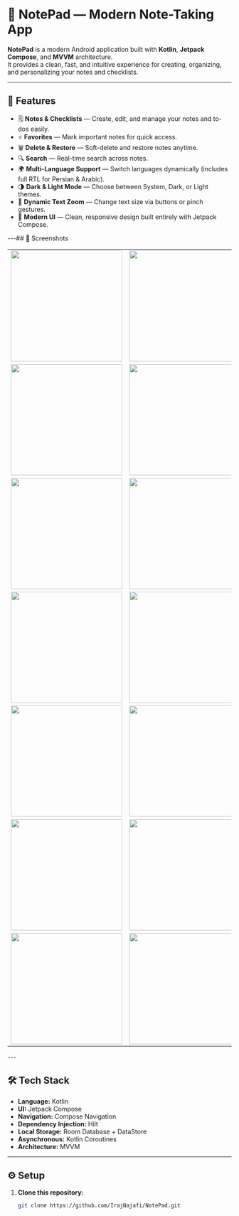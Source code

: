 # 📝 NotePad — Modern Note-Taking App

**NotePad** is a modern Android application built with **Kotlin**, **Jetpack Compose**, and **MVVM** architecture.  
It provides a clean, fast, and intuitive experience for creating, organizing, and personalizing your notes and checklists.

---

## 🚀 Features

- 🗒️ **Notes & Checklists** — Create, edit, and manage your notes and to-dos easily.
- ⭐ **Favorites** — Mark important notes for quick access.
- 🗑️ **Delete & Restore** — Soft-delete and restore notes anytime.
- 🔍 **Search** — Real-time search across notes.
- 🌍 **Multi-Language Support** — Switch languages dynamically (includes full RTL for Persian & Arabic).
- 🌗 **Dark & Light Mode** — Choose between System, Dark, or Light themes.
- 🔎 **Dynamic Text Zoom** — Change text size via buttons or pinch gestures.
- 🎨 **Modern UI** — Clean, responsive design built entirely with Jetpack Compose.

---## 📸 Screenshots

<table>
  <tr>
    <td><img src="https://github.com/IrajNajafi/NotePad/raw/main/app/screenshots/homeScreen1.png" width="250"></td>
    <td><img src="https://github.com/IrajNajafi/NotePad/raw/main/app/screenshots/homeScreen2.png" width="250"></td>
  </tr>
  <tr>
    <td><img src="https://github.com/IrajNajafi/NotePad/raw/main/app/screenshots/note.png" width="250"></td>
    <td><img src="https://github.com/IrajNajafi/NotePad/raw/main/app/screenshots/checkList.png" width="250"></td>
  </tr>
  <tr>
    <td><img src="https://github.com/IrajNajafi/NotePad/raw/main/app/screenshots/sampleNote.png" width="250"></td>
    <td><img src="https://github.com/IrajNajafi/NotePad/raw/main/app/screenshots/sampleCheckList.png" width="250"></td>
  </tr>
  <tr>
    <td><img src="https://github.com/IrajNajafi/NotePad/raw/main/app/screenshots/delete.png" width="250"></td>
     <td><img src="https://github.com/IrajNajafi/NotePad/raw/main/app/screenshots/darkMode.png" width="250"></td>
  </tr>
  <tr>
    <td><img src="https://github.com/IrajNajafi/NotePad/raw/main/app/screenshots/search.png" width="250"></td>
   <td><img src="https://github.com/IrajNajafi/NotePad/raw/main/app/screenshots/favorites.png" width="250"></td>

  </tr>
  <tr>
    <td><img src="https://github.com/IrajNajafi/NotePad/raw/main/app/screenshots/settings.png" width="250"></td>
    <td><img src="https://github.com/IrajNajafi/NotePad/raw/main/app/screenshots/deleteScreen.png" width="250"></td>
  </tr>
  <tr>
    <td><img src="https://github.com/IrajNajafi/NotePad/raw/main/app/screenshots/addNote.png" width="250"></td>
    <td><img src="https://github.com/IrajNajafi/NotePad/raw/main/app/screenshots/addCheckList.png" width="250"></td>
  </tr>
</table>
---

## 🛠️ Tech Stack

- **Language:** Kotlin
- **UI:** Jetpack Compose
- **Navigation:** Compose Navigation
- **Dependency Injection:** Hilt
- **Local Storage:** Room Database + DataStore
- **Asynchronous:** Kotlin Coroutines
- **Architecture:** MVVM

---

## ⚙️ Setup

1. **Clone this repository:**
   ```bash
   git clone https://github.com/IrajNajafi/NotePad.git
